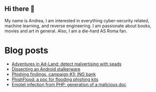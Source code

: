 ## Hi there 👋

My name is Andrea, I am interested in everything cyber-security related, machine learning, and reverse engineering. I am passionate about books, movies and art in general. Also, I am a die-hard AS Roma fan.

# Blog posts
<!-- BLOG-POST-LIST:START -->
- [Adventures in Ad-Land: detect malvertising with seads](https://andpalmier.com/posts/seads/)
- [Dissecting an Android stalkerware](https://andpalmier.com/posts/stalkerware-analysis/)
- [Phishing findings, campaign #3: ING bank](https://andpalmier.com/posts/phishing-findings-3/)
- [PhishFlood: a poc for flooding phishing kits](https://andpalmier.com/posts/flooding-phishing-kits/)
- [Emotet infection from PHP: generation of a malicious doc](https://andpalmier.com/posts/emotet-php-maldoc/)
<!-- BLOG-POST-LIST:END -->
